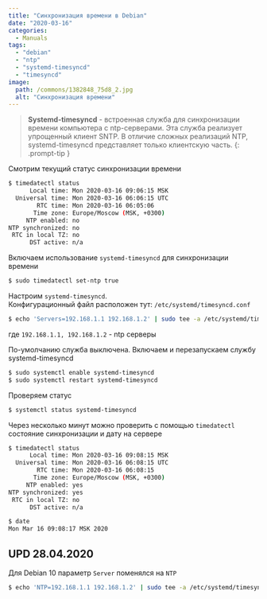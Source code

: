 ```yaml
---
title: "Синхронизация времени в Debian"
date: "2020-03-16"
categories: 
  - Manuals
tags: 
  - "debian"
  - "ntp"
  - "systemd-timesyncd"
  - "timesyncd"
image:
  path: /commons/1382848_75d8_2.jpg
  alt: "Синхронизация времени"
---
```


> **Systemd-timesyncd** - встроенная служба для синхронизации времени компьютера с ntp-серверами. Эта служба реализует упрощенный клиент SNTP. В отличие сложных реализаций NTP, systemd-timesyncd представляет только клиентскую часть.
{: .prompt-tip }

Смотрим текущий статус синхронизации времени

```sh
$ timedatectl status
      Local time: Mon 2020-03-16 09:06:15 MSK
  Universal time: Mon 2020-03-16 06:06:15 UTC
        RTC time: Mon 2020-03-16 06:05:06
       Time zone: Europe/Moscow (MSK, +0300)
     NTP enabled: no
NTP synchronized: no
 RTC in local TZ: no
      DST active: n/a
```

Включаем использование `systemd-timesyncd` для синхронизации времени

```sh
$ sudo timedatectl set-ntp true
```

Настроим `systemd-timesyncd`.  
Конфигурационный файл расположен тут: `/etc/systemd/timesyncd.conf`

```sh
$ echo 'Servers=192.168.1.1 192.168.1.2' | sudo tee -a /etc/systemd/timesyncd.conf > /dev/null
```

где `192.168.1.1, 192.168.1.2` - ntp серверы

По-умолчанию служба выключена. Включаем и перезапускаем службу systemd-timesyncd

```sh
$ sudo systemctl enable systemd-timesyncd
$ sudo systemctl restart systemd-timesyncd
```

Проверяем статус

```sh
$ systemctl status systemd-timesyncd
```

Через несколько минут можно проверить с помощью `timedatectl` состояние синхронизации и дату на сервере

```sh
$ timedatectl status
      Local time: Mon 2020-03-16 09:08:15 MSK
  Universal time: Mon 2020-03-16 06:08:15 UTC
        RTC time: Mon 2020-03-16 06:08:15
       Time zone: Europe/Moscow (MSK, +0300)
     NTP enabled: yes
NTP synchronized: yes
 RTC in local TZ: no
      DST active: n/a

$ date
Mon Mar 16 09:08:17 MSK 2020
```

## UPD 28.04.2020

Для Debian 10 параметр `Server` поменялся на `NTP`

```sh
$ echo 'NTP=192.168.1.1 192.168.1.2' | sudo tee -a /etc/systemd/timesyncd.conf > /dev/null
```
